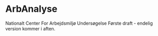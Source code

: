 # ArbAnalyse
Nationalt Center For Arbejdsmiljø Undersøgelse
Første draft - endelig version kommer i aften.
